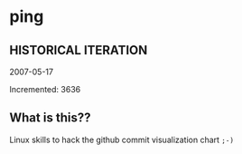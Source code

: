 # ping

## HISTORICAL ITERATION
2007-05-17

Incremented: 3636

## What is this?? 
Linux skills to hack the github commit visualization chart `;-)`
